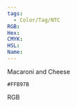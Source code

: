 ```yaml
---
tags:
  - Color/Tag/NTC
RGB:
Hex:
CMYK:
HSL:
Name:
---
```

Macaroni and Cheese
```palette
#FFB97B
```
RGB
